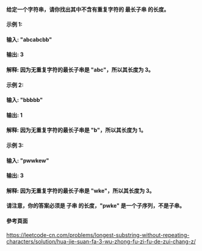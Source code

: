 #### 给定一个字符串，请你找出其中不含有重复字符的 最长子串 的长度。

#### 示例 1:
#### 输入: "abcabcbb"
#### 输出: 3 
#### 解释: 因为无重复字符的最长子串是 "abc"，所以其长度为 3。

#### 示例 2:
#### 输入: "bbbbb"
#### 输出: 1
#### 解释: 因为无重复字符的最长子串是 "b"，所以其长度为 1。
#### 示例 3:

#### 输入: "pwwkew"
#### 输出: 3
#### 解释: 因为无重复字符的最长子串是 "wke"，所以其长度为 3。
####     请注意，你的答案必须是 子串 的长度，"pwke" 是一个子序列，不是子串。


#### 參考頁面 ####

https://leetcode-cn.com/problems/longest-substring-without-repeating-characters/solution/hua-jie-suan-fa-3-wu-zhong-fu-zi-fu-de-zui-chang-z/